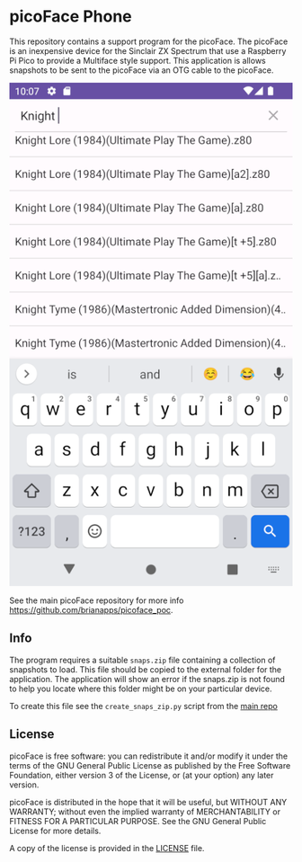 # picoFace Phone

This repository contains a support program for the picoFace. The picoFace is an inexpensive device for the Sinclair ZX Spectrum that use a Raspberry Pi Pico to provide a Multiface style support. This application is allows snapshots to be sent to the picoFace via an OTG cable to the picoFace.


![picoFace Phone](./screenshot.png)

See the main picoFace repository for more info https://github.com/brianapps/picoface_poc.

## Info

The program requires a suitable `snaps.zip` file containing a collection of snapshots to load. This file should be copied to the external folder for the application. The application will show an error if the snaps.zip is not found to help you locate where this folder might be on your particular device.

To create this file see the `create_snaps_zip.py` script from the [main repo]()

## License

picoFace is free software: you can redistribute it and/or modify it under the terms of
the GNU General Public License as published by the Free Software Foundation, either
version 3 of the License, or (at your option) any later version.

picoFace is distributed in the hope that it will be useful, but WITHOUT ANY WARRANTY; 
without even the implied warranty of MERCHANTABILITY or FITNESS FOR A PARTICULAR PURPOSE.
See the GNU General Public License for more details.

A copy of the license is provided in the [LICENSE](./LICENSE) file.

